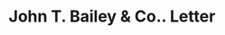 ---
doi: 10.7916/D83N3FJ6
date_other: '1881'
date_other_textual: '1881'
form: correspondence
genre:
- Letters (correspondence)
name:
- John T. Bailey & Co.
object_in_context_url: https://biggert.cul.columbia.edu/items/view/ave_biggert_01426
subject_hierarchical_geographic:
- Philadelphia, Pennsylvania, United States
subject_name:
- John T. Bailey & Co.
title: John T. Bailey & Co.. Letter
sort_title: John T. Bailey & Co.. Letter
call_number: ave_biggert_01426
coordinates:
- 40.00944444444445,-75.13333333333334
pid: ave_biggert_01426
identifiers: ave_biggert_01426
thumbnail: https://derivativo-2.library.columbia.edu/iiif/2/ldpd:344756/full/!256,256/0/native.jpg
permalink: /biggert/ave_biggert_01426/
layout: iiif-image-page
---